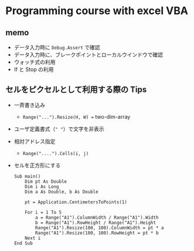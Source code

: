 # Programming course with excel VBA

## memo

* データ入力時に `Debug.Assert` で確認
* データ入力時に、ブレークポイントとローカルウインドウで確認
* ウォッチ式の利用
* If と Stop の利用


## セルをピクセルとして利用する際の Tips

* 一斉書き込み
  * `Range("...").Resize(H, W) =` two-dim-array
* ユーザ定義書式（`" "`）で文字を非表示
* 相対アドレス指定
  * `Range("....").Cells(i, j)`

* セルを正方形にする
	```bas
	Sub main()
		Dim pt As Double
		Dim i As Long
		Dim a As Double, b As Double

		pt = Application.CentimetersToPoints(1)

		For i = 1 To 5
			a = Range("A1").ColumnWidth / Range("A1").Width
			b = Range("A1").RowHeight / Range("A1").Height
			Range("A1").Resize(100, 100).ColumnWidth = pt * a
			Range("A1").Resize(100, 100).RowHeight = pt * b
		Next i
	End Sub
	```
